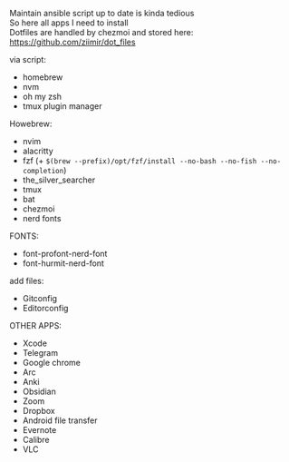Maintain ansible script up to date is kinda tedious \
So here all apps I need to install \
Dotfiles are handled by chezmoi and stored here: https://github.com/ziimir/dot_files

via script:
- homebrew
- nvm
- oh my zsh
- tmux plugin manager

Howebrew:
- nvim
- alacritty
- fzf (+ `$(brew --prefix)/opt/fzf/install --no-bash --no-fish --no-completion`)
- the_silver_searcher
- tmux
- bat
- chezmoi
- nerd fonts

FONTS:
- font-profont-nerd-font
- font-hurmit-nerd-font

add files:
- Gitconfig
- Editorconfig

OTHER APPS:
- Xcode
- Telegram
- Google chrome
- Arc
- Anki
- Obsidian
- Zoom
- Dropbox
- Android file transfer
- Evernote
- Calibre
- VLC
